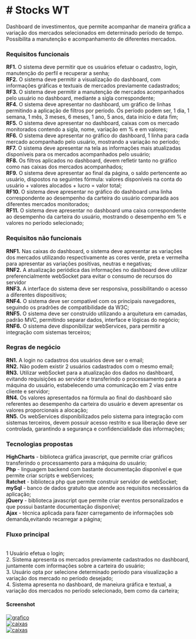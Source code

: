<h1># Stocks WT</h1>

Dashboard de investimentos, que permite acompanhar de maneira gráfica a variação dos mercados selecionados em determinado
período de tempo. Possibilita a manutenção e acompanhamento de diferentes mercados.


<h3>Requisitos funcionais</h3>
<strong>RF1.</strong> O sistema deve permitir que os usuários efetuar o cadastro, login, manutenção do perfil e recuperar a senha;
<br><strong>RF2.</strong> O sistema deve permitir a visualização do dashboard, com informações gráficas e textuais de mercados previamente cadastrados;
<br><strong>RF3.</strong> O sistema deve permitir a manutenção de mercados acompanhados pelo usuário no dashboard, mediante a sigla correspondente;
<br><strong>RF4.</strong> O sistema deve apresentar no dashboard, um gráfico de linhas permitindo a aplicação de filtros por período.
     Os período podem ser, 1 dia, 1 semana, 1 mês, 3 meses, 6 meses, 1 ano, 5 anos, data início e data fim;
<br><strong>RF5.</strong> O sistema deve apresentar no dashboard, caixas com os mercado monitorados contendo a sigla, nome, variação em % e em valores;
<br><strong>RF6.</strong> O sistema deve apresentar no gráfico do dashboard, 1 linha para cada mercado acompanhado pelo usuário, mostrando a variação no período;
<br><strong>RF7.</strong> O sistema deve apresentar na tela as informações mais atualizadas disponíveis para os mercados acompanhados pelo usuário;
<br><strong>RF8.</strong> Os filtros aplicados no dashboard, devem refletir tanto no gráfico como nas caixas dos mercados acompanhados;
<br><strong>RF9.</strong> O sistema deve apresentar ao final da página, o saldo pertencente ao usuário, dispostos na seguintes fórmula: valores disponíveis na conta do usuário + valores alocados + lucro = valor total;
<br><strong>RF10.</strong> O sistema deve apresentar no gráfico do dashboard uma linha correspondente ao desempenho da carteira do usuário comparada aos diferentes mercados monitorados;
<br><strong>RF11.</strong> O sistema deve apresentar no dashboard uma caixa correspondente ao desempenho da carteira do usuário,
mostrando o desempenho em % e valores no período selecionado;

<h3>Requisitos não funcionais</h3>
<strong>RNF1.</strong> Nas caixas do dashboard, o sistema deve apresentar as variações dos mercados utilizando respectivamente as cores
      verde, preta e vermelha para apresentar as variações positivas, neutras e negativas;
<br><strong>RNF2.</strong> A atualização periódica das informações no dashboard deve utilizar preferencialmente webSocket para evitar o consumo de recursos
      do servidor
<br><strong>RNF3.</strong> A interface do sistema deve ser responsiva, possibilitando o acesso a diferentes dispositivos;
<br><strong>RNF4.</strong> O sistema deve ser compatível com os principais navegadores, seguindo os pradrões de compatibilidade da W3C;
<br><strong>RNF5.</strong> O sistema deve ser construído utilizando a arquitetura em camadas, padrão MVC, permitindo separar dados, interface e lógicas do negócio;
<br><strong>RNF6.</strong> O sistema deve disponibilizar webServices, para permitir a integração com sistemas terceiros;

<h3>Regras de negócio</h3>
<strong>RN1.</strong> A login no cadastros dos usuários deve ser o email;
<br><strong>RN2.</strong> Não podem existir 2 usuários cadastrados com o mesmo email;
<br><strong>RN3.</strong> Utilizar webSocket para a atualização dos dados no dashboard, evitando requisições ao servidor e transferindo o processamento para a máquina do usuário, estabelecendo uma comunicação em 2 vias entre cliente e servidor;
<br><strong>RN4.</strong> Os valores apresentados na fórmula ao final do dashboard são referentes ao desempenho da carteira do usuário e devem apresentar os valores proporcionais a alocação;
<br><strong>RN5.</strong> Os webServices disponibilizados pelo sistema para integração com sistemas terceiros, devem possuir acesso restrito e sua liberação deve ser controlada, garantindo a segurança e confidencialidade das informações;


<h3>Tecnologias propostas</h3>
<strong>HighCharts</strong> - biblioteca gráfica javascript, que permite criar gráficos transferindo o processamento para a máquina do usuário;
<br><strong>Php</strong> - linguagem backend com bastante documentação disponível e que permite criar scripts e webServices;
<br><strong>Ratchet</strong> - biblioteca php que permite construir servidor de webSocket;
<br><strong>mySql</strong> - banco de dados gratuito que atende aos requisitos necessários da aplicação;
<br><strong>jQuery</strong> - biblioteca javascript que permite criar eventos personalizados e que possui bastante documentação disponível;
<br><strong>Ajax</strong> - técnica aplicada para fazer carregamento de informações sob demanda,evitando recarregar a página;

<h3>Fluxo principal</h3>
<br>1 Usuário efetua o login;
<br>2. Sistema apresenta os mercados previamente cadastrados no dashboard, juntamente com informações sobre a carteira do usuário;
<br>3. Usuário opta por selecione determinado período para visualização a variação dos mercado no período desejado;
<br>4. Sistema apresenta no dashboard, de maneiura gráfica e textual, a variação dos mercados no período selecionado, bem como da carteira;

<h4>Screenshot</h4>

<a href="https://s8.postimg.cc/7fpw2xgmd/market.png" target="_blank">
<img src="https://s8.postimg.cc/7fpw2xgmd/market.png" alt="grafico"/>
</a>
<br>
<a href='https://s8.postimg.cc/93p1hua05/etoro_markets.png' target='_blank'>
     <img src='https://s8.postimg.cc/93p1hua05/etoro_markets.png' border='0' alt='caixas'/>
</a>
<br>
<a href='https://s8.postimg.cc/6ezccdv11/etoro_saldo.png' target='_blank'>
     <img src='https://s8.postimg.cc/6ezccdv11/etoro_saldo.png' border='0' alt='caixas'/>
</a>
